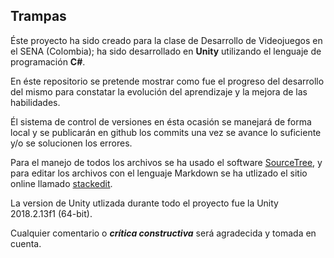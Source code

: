 **Trampas**
-------------

Éste proyecto ha sido creado para la clase de Desarrollo de Videojuegos en el SENA (Colombia); ha sido desarrollado en **Unity** utilizando el lenguaje de programación **C#**.

En éste repositorio se pretende mostrar como fue el progreso del desarrollo del mismo para constatar la evolución del aprendizaje y la mejora de las habilidades.

Él sistema de control de versiones en ésta ocasión se manejará de forma local y se publicarán en github los commits una vez se avance lo suficiente y/o se solucionen los errores.

Para el manejo de todos los archivos se ha usado el software [SourceTree](https://www.sourcetreeapp.com), y para editar los archivos con el lenguaje Markdown se ha utlizado el sitio online llamado [stackedit](https://stackedit.io/editor).

La version de Unity utlizada durante todo el proyecto fue la Unity 2018.2.13f1 (64-bit).

Cualquier comentario o ***crítica constructiva*** será agradecida y tomada en cuenta.

